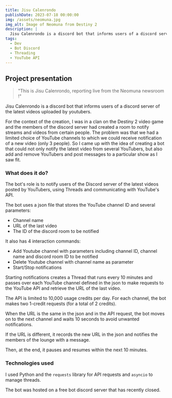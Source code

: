 ```yaml
---
title: Jisu Calenrondo
publishDate: 2023-07-18 00:00:00
img: /assets/neomuna.jpg
img_alt: Image of Neomuna from Destiny 2
description: |
  Jisu Calenrondo is a discord bot that informs users of a discord server of the latest videos uploaded by youtubers.
tags:
  - Dev
  - Bot Discord
  - Threading
  - YouTube API
---
```


## Project presentation

> "This is Jisu Calenrondo, reporting live from the Neomuna newsroom !"

Jisu Calenrondo is a discord bot that informs users of a discord server of the latest videos uploaded by youtubers.

For the context of the creation, I was in a clan on the Destiny 2 video game and the members of the discord server had created a room to notify streams and videos from certain people. The problem was that we had a limited choice of YouTube channels to which we could receive notification of a new video (only 3 people). So I came up with the idea of creating a bot that could not only notify the latest video from several YouTubers, but also add and remove YouTubers and post messages to a particular show as I saw fit.

### What does it do?

The bot's role is to notify users of the Discord server of the latest videos posted by YouTubers, using Threads and communicating with YouTube's API.

The bot uses a json file that stores the YouTube channel ID and several parameters:

- Channel name
- URL of the last video
- The ID of the discord room to be notified

It also has 4 interaction commands:

- Add Youtube channel with parameters including channel ID, channel name and discord room ID to be notified
- Delete Youtube channel with channel name as parameter
- Start/Stop notifications

Starting notifications creates a Thread that runs every 10 minutes and passes over each YouTube channel defined in the json to make requests to the YouTube API and retrieve the URL of the last video.

The API is limited to 10,000 usage credits per day. For each channel, the bot makes two 1-credit requests (for a total of 2 credits).

When the URL is the same in the json and in the API request, the bot moves on to the next channel and waits 10 seconds to avoid unwanted notifications.

If the URL is different, it records the new URL in the json and notifies the members of the lounge with a message.

Then, at the end, it pauses and resumes within the next 10 minutes.


### Technologies used

I used Python and the `requests` library for API requests and `asyncio` to manage threads.

The bot was hosted on a free bot discord server that has recently closed.



